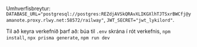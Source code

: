 Umhverfisbreytur: `DATABASE_URL="postgresql://postgres:REZdjAVSkQRAvXLIKGXlhTJTSxrBWCfj@yamanote.proxy.rlwy.net:58572/railway"`, `JWT_SECRET="jwt_lykilord"`. 

Til að keyra verkefnið þarf að:
búa til `.env` skrána í rót verkefnis, 
`npm install`, 
`npx prisma generate`, 
`npm run dev`
